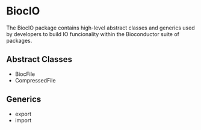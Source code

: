 # BiocIO

The BiocIO package contains high-level abstract classes and generics used by
developers to build IO funcionality within the Bioconductor suite of
packages.

## Abstract Classes
- BiocFile
- CompressedFile

## Generics
- export
- import
